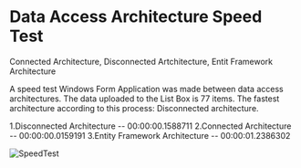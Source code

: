 # Data Access Architecture Speed Test
Connected Architecture, Disconnected Artchitecture, Entit Framework Architecture

A speed test Windows Form Application was made between data access architectures.
The data uploaded to the List Box is 77 items.
The fastest architecture according to this process: Disconnected architecture.

1.Disconnected Architecture       -- 00:00:00.1588711
2.Connected Architecture          -- 00:00:00.0159191
3.Entity Framework Architecture   -- 00:00:01.2386302


![SpeedTest](https://user-images.githubusercontent.com/93408058/159923826-e43e27a9-c68e-4e0d-b032-f5b79de6edd3.png)
